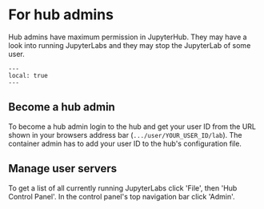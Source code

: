 # For hub admins 

Hub admins have maximum permission in JupyterHub. They may have a look into running JupyterLabs and they may stop the JupyterLab of some user.

```{contents}
---
local: true
---
```

## Become a hub admin

To become a hub admin login to the hub and get your user ID from the URL shown in your browsers address bar (`.../user/YOUR_USER_ID/lab`). The container admin has to add your user ID to the hub's configuration file.

## Manage user servers

To get a list of all currently running JupyterLabs click 'File', then 'Hub Control Panel'. In the control panel's top navigation bar click 'Admin'.
